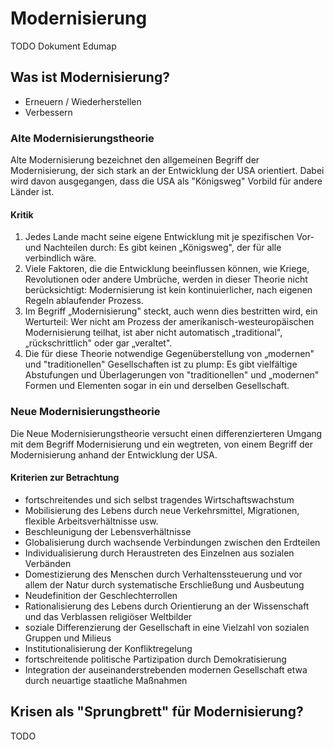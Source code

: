 # Modernisierung

TODO Dokument Edumap

## Was ist Modernisierung?

- Erneuern / Wiederherstellen
- Verbessern

### Alte Modernisierungstheorie

Alte Modernisierung bezeichnet den allgemeinen Begriff der Modernisierung, der sich stark an der Entwicklung der USA orientiert. Dabei wird davon ausgegangen, dass die USA als "Königsweg" Vorbild für andere Länder ist.

#### Kritik

1. Jedes Lande macht seine eigene Entwicklung mit je spezifischen Vor- und Nachteilen durch: Es gibt keinen „Königsweg", der für alle verbindlich wäre.
2. Viele Faktoren, die die Entwicklung beeinflussen können, wie Kriege, Revolutionen oder andere Umbrüche, werden in dieser Theorie nicht berücksichtigt: Modernisierung ist kein kontinuierlicher, nach eigenen Regeln ablaufender Prozess.
3. Im Begriff „Modernisierung" steckt, auch wenn dies bestritten wird, ein Werturteil: Wer nicht am Prozess der amerikanisch-westeuropäischen Modernisierung teilhat, ist aber nicht automatisch „traditional", „rückschrittlich" oder gar „veraltet".
4. Die für diese Theorie notwendige Gegenüberstellung von „modernen" und "traditionellen" Gesellschaften ist zu plump: Es gibt vielfältige Abstufungen und Überlagerungen von "traditionellen" und „modernen" Formen und Elementen sogar in ein und derselben Gesellschaft.

### Neue Modernisierungstheorie

Die Neue Modernisierungstheorie versucht einen differenzierteren Umgang mit dem Begriff Modernisierung und ein wegtreten, von einem Begriff der Modernisierung anhand der Entwicklung der USA.

#### Kriterien zur Betrachtung

- fortschreitendes und sich selbst tragendes Wirtschaftswachstum
- Mobilisierung des Lebens durch neue Verkehrsmittel, Migrationen, flexible Arbeitsverhältnisse usw.
- Beschleunigung der Lebensverhältnisse
- Globalisierung durch wachsende Verbindungen zwischen den Erdteilen
- Individualisierung durch Heraustreten des Einzelnen aus sozialen Verbänden
- Domestizierung des Menschen durch Verhaltenssteuerung und vor allem der Natur durch systematische Erschließung und Ausbeutung
- Neudefinition der Geschlechterrollen
- Rationalisierung des Lebens durch Orientierung an der Wissenschaft und das Verblassen religiöser Weltbilder
- soziale Differenzierung der Gesellschaft in eine Vielzahl von sozialen Gruppen und Milieus
- Institutionalisierung der Konfliktregelung
- fortschreitende politische Partizipation durch Demokratisierung
- Integration der auseinanderstrebenden modernen Gesellschaft etwa
  durch neuartige staatliche Maßnahmen

## Krisen als "Sprungbrett" für Modernisierung?

TODO
